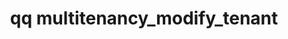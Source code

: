 ---
category: multitenancy
command: multitenancy_modify_tenant
keywords: qq, qq_cli, multitenancy_modify_tenant
optional_options:
- alternate: []
  help: The unique ID of the tenant to modify.
  name: --id
  required: true
- alternate: []
  help: Unique name of the tenant chosen by the user. If not specified, the existing
    name will be preserved.
  name: --name
  required: false
- alternate: []
  help: Web UI is accessible from this tenant. If neither --enable-web-ui nor --disable-web-ui
    is specified, the existing setting will be preserved.
  name: --enable-web-ui
  required: false
- alternate: []
  help: Web UI is not accessible from this tenant. If neither --enable-web-ui nor
    --disable-web-ui is specified, the existing setting will be preserved.
  name: --disable-web-ui
  required: false
- alternate: []
  help: REST API is accessible from this tenant. If neither --enable-rest-api nor
    --disable-rest-api is specified, the existing setting will be preserved.
  name: --enable-rest-api
  required: false
- alternate: []
  help: REST API is not accessible from this tenant. If neither --enable-rest-api
    nor --disable-rest-api is specified, the existing setting will be preserved.
  name: --disable-rest-api
  required: false
- alternate: []
  help: SSH is accessible from this tenant. If neither --enable-ssh nor --disable-ssh
    is specified, the existing setting will be preserved.
  name: --enable-ssh
  required: false
- alternate: []
  help: SSH is not accessible from this tenant. If neither --enable-ssh nor --disable-ssh
    is specified, the existing setting will be preserved.
  name: --disable-ssh
  required: false
- alternate: []
  help: Replication is accessible from this tenant. If neither --enable-replication
    nor --disable-replication is specified, the existing setting will be preserved.
  name: --enable-replication
  required: false
- alternate: []
  help: Replication is not accessible from this tenant. If neither --enable-replication
    nor --disable-replication is specified, the existing setting will be preserved.
  name: --disable-replication
  required: false
- alternate: []
  help: NFS is accessible from this tenant. If neither --enable-nfs nor --disable-nfs
    is specified, the existing setting will be preserved.
  name: --enable-nfs
  required: false
- alternate: []
  help: NFS is not accessible from this tenant. If neither --enable-nfs nor --disable-nfs
    is specified, the existing setting will be preserved.
  name: --disable-nfs
  required: false
- alternate: []
  help: SMB is accessible from this tenant. If neither --enable-smb nor --disable-smb
    is specified, the existing setting will be preserved.
  name: --enable-smb
  required: false
- alternate: []
  help: SMB is not accessible from this tenant. If neither --enable-smb nor --disable-smb
    is specified, the existing setting will be preserved.
  name: --disable-smb
  required: false
- alternate: []
  help: List of zero or more network IDs associated with this tenant, as returned
    by the `network_list_networks` command. Each network ID may be assigned to at
    most one tenant. If specified, this must contain a complete list of all network
    IDs to be assigned to the tenant. Any already-assigned networks not present will
    be unassigned and services will be disabled on those networks. If not specified,
    the existing networks will be preserved.
  name: --network-id
  required: false
permalink: /qq-cli-command-guide/multitenancy/multitenancy_modify_tenant.html
positional_options: []
sidebar: qq_cli_command_reference_sidebar
summary: This section explains how to use the <code>qq multitenancy_modify_tenant</code>
  command.
synopsis: Modify a tenant
title: qq multitenancy_modify_tenant
usage: "qq multitenancy_modify_tenant [-h] --id ID [--name NAME] [--enable-web-ui\
  \ | --disable-web-ui]\n    [--enable-rest-api | --disable-rest-api] [--enable-ssh\
  \ | --disable-ssh]\n    [--enable-replication | --disable-replication]\n    [--enable-nfs\
  \ | --disable-nfs] [--enable-smb | --disable-smb]\n    [--network-id [NETWORK_ID\
  \ [NETWORK_ID ...]]]"

---
